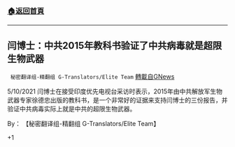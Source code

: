 ###  [:house:返回首頁](https://github.com/ourhimalayas/txt)
---

## 闫博士：中共2015年教科书验证了中共病毒就是超限生物武器
` 秘密翻译组-精翻组 G-Translators/Elite Team` [轉載自GNews](https://gnews.org/zh-hans/1237585/)

5/10/2021 闫博士在接受印度优先电视台采访时表示，2015年由中共解放军生物武器专家徐德忠出版的教科书，是一个非常好的证据来支持闫博士的三份报告，并验证中共病毒实际上就是中共的超限生物武器。

By： 【秘密翻译组-精翻组 G-Translators/Elite Team】

+1
